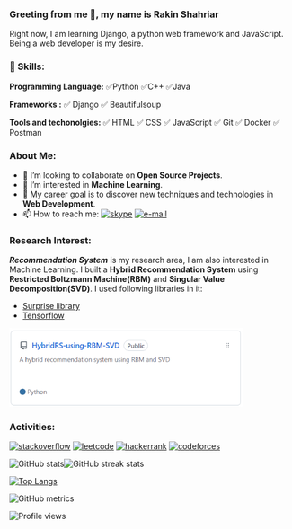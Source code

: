 ### Greeting from me 👋, my name is Rakin Shahriar

Right now, I am learning Django, a python web framework and JavaScript. Being a web developer is my desire. 

### 🎳 Skills: 
**Programming Language:** ✅Python  ✅C++  ✅Java

**Frameworks :** ✅ Django  ✅ Beautifulsoup 

**Tools and techonolgies:** ✅ HTML ✅ CSS ✅ JavaScript ✅ Git ✅ Docker ✅ Postman


### About Me: 
- 💞 I’m looking to collaborate on **Open Source Projects**. 
- 👀 I’m interested in **Machine Learning**.
- 🥅 My career goal is to discover new techniques and technologies in **Web Development**.
- 📫 How to reach me: [<img src='https://winaero.com/blog/wp-content/uploads/2020/04/Skype-Icon-Logo-Big-256-2020.png' alt='skype' height='15'>](https://join.skype.com/invite/wdX8t4JazeJ7) [<img src='https://pbs.twimg.com/media/ERM-m8qXYAEpafU.png' alt='e-mail' height='15'>](mailto:rakin@devsnet.com)

### Research Interest:

***Recommendation System*** is my research area, I am also interested in Machine Learning. I built a **Hybrid Recommendation System** using **Restricted
Boltzmann Machine(RBM)** and **Singular Value Decomposition(SVD)**. I used following libraries in it:
- [Surprise library](http://surpriselib.com/)
- [Tensorflow](https://www.tensorflow.org/)

[<img src='Screenshot 2022-03-21 114957.png' alt='github' height='140'>](https://github.com/rakinplaban/HybridRS-using-RBM-SVD)

 
### Activities:
[<img src='https://upload.wikimedia.org/wikipedia/commons/thumb/e/ef/Stack_Overflow_icon.svg/768px-Stack_Overflow_icon.svg.png' alt='stackoverflow' height='20'>](https://stackoverflow.com/users/16396049/rakin235?tab=profile)   [<img src='https://upload.wikimedia.org/wikipedia/commons/1/19/LeetCode_logo_black.png' alt='leetcode' height='20'>](https://leetcode.com/rakin54/)  [<img src='https://upload.wikimedia.org/wikipedia/commons/6/65/HackerRank_logo.png' alt='hackerrank' height='20'>](https://www.hackerrank.com/rakinshahriar54?hr_r=1)  [<img src='https://lh3.googleusercontent.com/WsR_f03nbqW3qZjCZeXUYmnmhSWXo3hQhLX9hgl9QHydCgbXQi_VJeAwnmtuIgTHKdQ=h200' alt='codeforces' height='20'>](https://codeforces.com/profile/RakinSP) 


![GitHub stats](https://github-readme-stats.vercel.app/api?username=rakinplaban&show_icons=true&theme=dark)![GitHub streak stats](https://github-readme-streak-stats.herokuapp.com/?user=rakinplaban&theme=radical)  

[![Top Langs](https://github-readme-stats.vercel.app/api/top-langs/?username=rakinplaban&theme=dark)](https://github.com/anuraghazra/github-readme-stats)

![GitHub metrics](https://metrics.lecoq.io/rakinplaban) 
<!-- ![GitHub Activity Graph](https://activity-graph.herokuapp.com/graph?username=rakinplaban)   -->





![Profile views](https://gpvc.arturio.dev/rakinplaban)  
